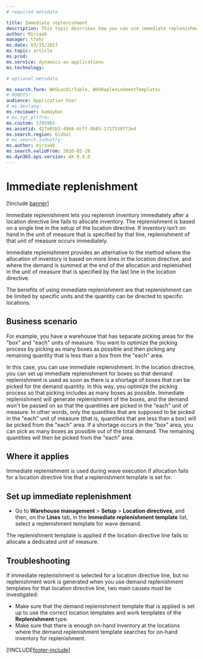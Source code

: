 ```yaml
---
# required metadata

title: Immediate replenishment
description: This topic describes how you can use immediate replenishment to replenish inventory when a location directive fails to allocate inventory.
author: Mirzaab
manager: tfehr
ms.date: 03/15/2017
ms.topic: article
ms.prod: 
ms.service: dynamics-ax-applications
ms.technology: 

# optional metadata

ms.search.form: WHSLocDirTable, WHSReplenishmentTemplates
# ROBOTS: 
audience: Application User
# ms.devlang: 
ms.reviewer: kamaybac
# ms.tgt_pltfrm: 
ms.custom: 1705903
ms.assetid: 427e01b3-4968-4cff-9b85-1717530f72e4
ms.search.region: Global
# ms.search.industry: 
ms.author: mirzaab
ms.search.validFrom: 2016-02-28
ms.dyn365.ops.version: AX 8.0.0
---
```


# Immediate replenishment

[!include [banner](../includes/banner.md)]

Immediate replenishment lets you replenish inventory immediately after a location directive line fails to allocate inventory. The replenishment is based on a single line in the setup of the location directive. If inventory isn't on hand in the unit of measure that is specified by that line, replenishment of that unit of measure occurs immediately.

Immediate replenishment provides an alternative to the method where the allocation of inventory is based on more lines in the location directive, and where the demand is summed at the end of the allocation and replenished in the unit of measure that is specified by the last line in the location directive.

The benefits of using immediate replenishment are that replenishment can be limited by specific units and the quantity can be directed to specific locations.

## Business scenario

For example, you have a warehouse that has separate picking areas for the "box" and "each" units of measure. You want to optimize the picking process by picking as many boxes as possible and then picking any remaining quantity that is less than a box from the "each" area.

In this case, you can use immediate replenishment. In the location directive, you can set up immediate replenishment for boxes so that demand replenishment is used as soon as there is a shortage of boxes that can be picked for the demand quantity. In this way, you optimize the picking process so that picking includes as many boxes as possible. Immediate replenishment will generate replenishment of the boxes, and the demand won't be passed on so that the quantities are picked in the "each" unit of measure. In other words, only the quantities that are supposed to be picked in the "each" unit of measure (that is, quantities that are less than a box) will be picked from the "each" area. If a shortage occurs in the "box" area, you can pick as many boxes as possible out of the total demand. The remaining quantities will then be picked from the "each" area.

## Where it applies

Immediate replenishment is used during wave execution if allocation fails for a location directive line that a replenishment template is set for.

## Set up immediate replenishment

- Go to **Warehouse management** \> **Setup** \> **Location directives**, and then, on the **Lines** tab, in the **Immediate replenishment template** list, select a replenishment template for wave demand.

The replenishment template is applied if the location directive line fails to allocate a dedicated unit of measure.

## Troubleshooting

If immediate replenishment is selected for a location directive line, but no replenishment work is generated when you use demand replenishment templates for that location directive line, two main causes must be investigated:

- Make sure that the demand replenishment template that is applied is set up to use the correct location templates and work templates of the **Replenishment** type.
- Make sure that there is enough on-hand inventory at the locations where the demand replenishment template searches for on-hand inventory for replenishment.


[!INCLUDE[footer-include](../../includes/footer-banner.md)]